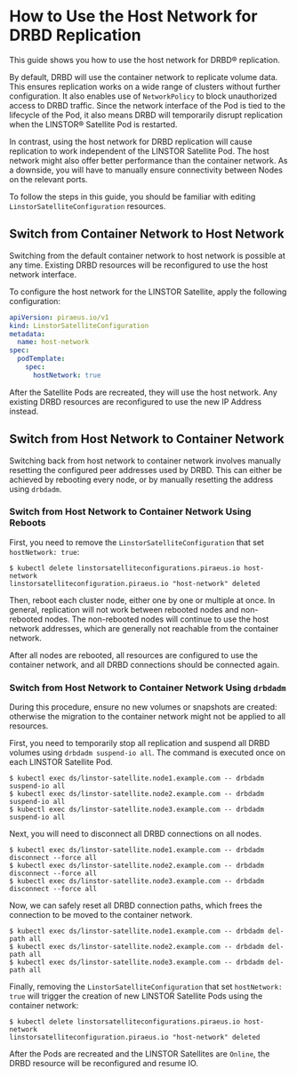 # How to Use the Host Network for DRBD Replication

This guide shows you how to use the host network for DRBD® replication.

By default, DRBD will use the container network to replicate volume data. This ensures replication works on a wide
range of clusters without further configuration. It also enables use of `NetworkPolicy` to block unauthorized access
to DRBD traffic. Since the network interface of the Pod is tied to the lifecycle of the Pod, it also means DRBD will
temporarily disrupt replication when the LINSTOR® Satellite Pod is restarted.

In contrast, using the host network for DRBD replication will cause replication to work independent of the LINSTOR
Satellite Pod. The host network might also offer better performance than the container network. As a downside, you
will have to manually ensure connectivity between Nodes on the relevant ports.

To follow the steps in this guide, you should be familiar with editing `LinstorSatelliteConfiguration` resources.

## Switch from Container Network to Host Network

Switching from the default container network to host network is possible at any time. Existing DRBD resources will be
reconfigured to use the host network interface.

To configure the host network for the LINSTOR Satellite, apply the following configuration:

```yaml
apiVersion: piraeus.io/v1
kind: LinstorSatelliteConfiguration
metadata:
  name: host-network
spec:
  podTemplate:
    spec:
      hostNetwork: true
```

After the Satellite Pods are recreated, they will use the host network. Any existing DRBD resources are reconfigured
to use the new IP Address instead.

## Switch from Host Network to Container Network

Switching back from host network to container network involves manually resetting the configured peer addresses used by
DRBD. This can either be achieved by rebooting every node, or by manually resetting the address using `drbdadm`.

### Switch from Host Network to Container Network Using Reboots

First, you need to remove the `LinstorSatelliteConfiguration` that set `hostNetwork: true`:

```
$ kubectl delete linstorsatelliteconfigurations.piraeus.io host-network
linstorsatelliteconfiguration.piraeus.io "host-network" deleted
```

Then, reboot each cluster node, either one by one or multiple at once. In general, replication will not work between
rebooted nodes and non-rebooted nodes. The non-rebooted nodes will continue to use the host network addresses, which
are generally not reachable from the container network.

After all nodes are rebooted, all resources are configured to use the container network, and all DRBD connections
should be connected again.

### Switch from Host Network to Container Network Using `drbdadm`

During this procedure, ensure no new volumes or snapshots are created: otherwise the migration to the
container network might not be applied to all resources.

First, you need to temporarily stop all replication and suspend all DRBD volumes using `drbdadm suspend-io all`.
The command is executed once on each LINSTOR Satellite Pod.

```
$ kubectl exec ds/linstor-satellite.node1.example.com -- drbdadm suspend-io all
$ kubectl exec ds/linstor-satellite.node2.example.com -- drbdadm suspend-io all
$ kubectl exec ds/linstor-satellite.node3.example.com -- drbdadm suspend-io all
```

Next, you will need to disconnect all DRBD connections on all nodes.

```
$ kubectl exec ds/linstor-satellite.node1.example.com -- drbdadm disconnect --force all
$ kubectl exec ds/linstor-satellite.node2.example.com -- drbdadm disconnect --force all
$ kubectl exec ds/linstor-satellite.node3.example.com -- drbdadm disconnect --force all
```

Now, we can safely reset all DRBD connection paths, which frees the connection to be moved to the container network.

```
$ kubectl exec ds/linstor-satellite.node1.example.com -- drbdadm del-path all
$ kubectl exec ds/linstor-satellite.node2.example.com -- drbdadm del-path all
$ kubectl exec ds/linstor-satellite.node3.example.com -- drbdadm del-path all
```

Finally, removing the `LinstorSatelliteConfiguration` that set `hostNetwork: true` will trigger the creation of new
LINSTOR Satellite Pods using the container network:

```
$ kubectl delete linstorsatelliteconfigurations.piraeus.io host-network
linstorsatelliteconfiguration.piraeus.io "host-network" deleted
```

After the Pods are recreated and the LINSTOR Satellites are `Online`, the DRBD resource will be reconfigured and resume
IO.
